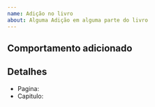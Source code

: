 ```yaml
---
name: Adição no livro
about: Alguma Adição em alguma parte do livro
---
```


## Comportamento adicionado


## Detalhes

  - Pagina:
  - Capitulo:

